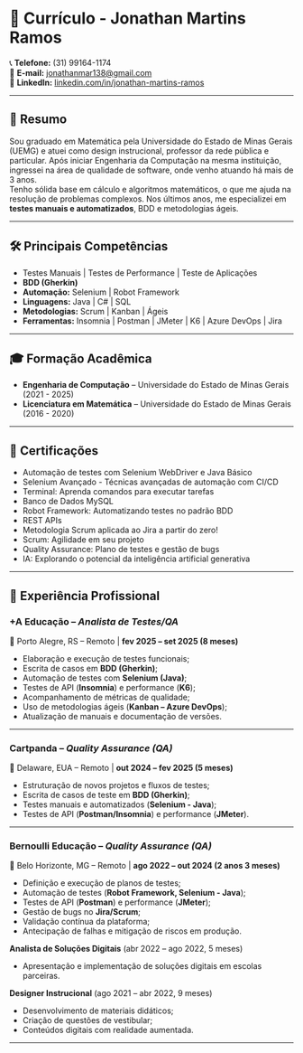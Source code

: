 # 📄 Currículo - Jonathan Martins Ramos

📞 **Telefone:** (31) 99164-1174  
📧 **E-mail:** jonathanmar138@gmail.com  
🔗 **LinkedIn:** [linkedin.com/in/jonathan-martins-ramos](https://www.linkedin.com/in/jonathan-martins-ramos/)

---

## 🚀 Resumo
Sou graduado em Matemática pela Universidade do Estado de Minas Gerais (UEMG) e atuei como design instrucional, professor da rede pública e particular. Após iniciar Engenharia da Computação na mesma instituição, ingressei na área de qualidade de software, onde venho atuando há mais de 3 anos.  
Tenho sólida base em cálculo e algoritmos matemáticos, o que me ajuda na resolução de problemas complexos. Nos últimos anos, me especializei em **testes manuais e automatizados**, BDD e metodologias ágeis.

---

## 🛠️ Principais Competências
- Testes Manuais | Testes de Performance | Teste de Aplicações  
- **BDD (Gherkin)**  
- **Automação:** Selenium | Robot Framework  
- **Linguagens:** Java | C# | SQL  
- **Metodologias:** Scrum | Kanban | Ágeis  
- **Ferramentas:** Insomnia | Postman | JMeter | K6 | Azure DevOps | Jira  

---

## 🎓 Formação Acadêmica
- **Engenharia de Computação** – Universidade do Estado de Minas Gerais (2021 - 2025)  
- **Licenciatura em Matemática** – Universidade do Estado de Minas Gerais (2016 - 2020)  

---

## 📜 Certificações
- Automação de testes com Selenium WebDriver e Java Básico  
- Selenium Avançado - Técnicas avançadas de automação com CI/CD  
- Terminal: Aprenda comandos para executar tarefas  
- Banco de Dados MySQL  
- Robot Framework: Automatizando testes no padrão BDD  
- REST APIs  
- Metodologia Scrum aplicada ao Jira a partir do zero!  
- Scrum: Agilidade em seu projeto  
- Quality Assurance: Plano de testes e gestão de bugs  
- IA: Explorando o potencial da inteligência artificial generativa  

---

## 💼 Experiência Profissional

### +A Educação – *Analista de Testes/QA*  
📍 Porto Alegre, RS – Remoto | **fev 2025 – set 2025 (8 meses)**  
- Elaboração e execução de testes funcionais;  
- Escrita de casos em **BDD (Gherkin)**;  
- Automação de testes com **Selenium (Java)**;  
- Testes de API (**Insomnia**) e performance (**K6**);  
- Acompanhamento de métricas de qualidade;  
- Uso de metodologias ágeis (**Kanban – Azure DevOps**);  
- Atualização de manuais e documentação de versões.  

---

### Cartpanda – *Quality Assurance (QA)*  
📍 Delaware, EUA – Remoto | **out 2024 – fev 2025 (5 meses)**  
- Estruturação de novos projetos e fluxos de testes;  
- Escrita de casos de teste em **BDD (Gherkin)**;  
- Testes manuais e automatizados (**Selenium - Java**);  
- Testes de API (**Postman/Insomnia**) e performance (**JMeter**).  

---

### Bernoulli Educação – *Quality Assurance (QA)*  
📍 Belo Horizonte, MG – Remoto | **ago 2022 – out 2024 (2 anos 3 meses)**  
- Definição e execução de planos de testes;  
- Automação de testes (**Robot Framework, Selenium - Java**);  
- Testes de API (**Postman**) e performance (**JMeter**);  
- Gestão de bugs no **Jira/Scrum**;  
- Validação contínua da plataforma;  
- Antecipação de falhas e mitigação de riscos em produção.  

**Analista de Soluções Digitais** (abr 2022 – ago 2022, 5 meses)  
- Apresentação e implementação de soluções digitais em escolas parceiras.  

**Designer Instrucional** (ago 2021 – abr 2022, 9 meses)  
- Desenvolvimento de materiais didáticos;  
- Criação de questões de vestibular;  
- Conteúdos digitais com realidade aumentada.  

---
